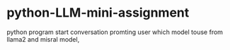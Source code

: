 # python-LLM-mini-assignment
python program  start conversation promting user which model touse from llama2 and misral model, 
